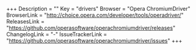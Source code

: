 +++
Description = ""
Key = "drivers"
Browser = "Opera ChromiumDriver"
BrowserLink = "http://choice.opera.com/developer/tools/operadriver/"
ReleasesLink = "https://github.com/operasoftware/operachromiumdriver/releases"
ChangelogLink = "-"
IssueTrackerLink = "https://github.com/operasoftware/operachromiumdriver/issues"
+++
